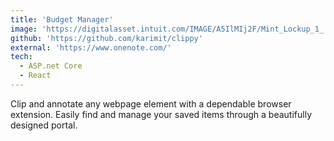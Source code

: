 ```yaml
---
title: 'Budget Manager'
image: 'https://digitalasset.intuit.com/IMAGE/A5IlMIj2F/Mint_Lockup_1_.png'
github: 'https://github.com/karimit/clippy'
external: 'https://www.onenote.com/'
tech:
  - ASP.net Core
  - React
---
```


Clip and annotate any webpage element with a dependable browser extension.
Easily find and manage your saved items through a beautifully designed portal.